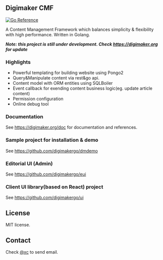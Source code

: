 Digimaker CMF
----------------
[![Go Reference](https://pkg.go.dev/badge/github.com/digimakergo/digimaker.svg)](https://pkg.go.dev/github.com/digimakergo/digimaker)

A Content Management Framework which balances simplicity & flexibility with high performance. Written in Golang.

***<em>Note: this project is still under development. Check https://digimaker.org for update</em>***

### Highlights
- Powerful templating for building website using Pongo2
- Query&Manipulate content via rest&go api.
- Content model with ORM entities using SQLBoiler
- Event callback for exending content business logic(eg. update article content)
- Permission configuration
- Online debug tool

### Documentation
See https://digimaker.org/doc for documentation and references.

### Sample project for installation & demo
See https://github.com/digimakergo/dmdemo

### Editorial UI (Admin)
See https://github.com/digimakergo/eui 

### Client UI library(based on React) project
See https://github.com/digimakergo/ui


License
--------
MIT license.

Contact
--------
Check [@xc](https://www.github.com/xc) to send email.
